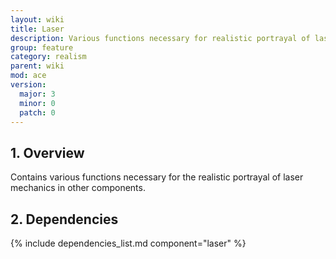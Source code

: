 ```yaml
---
layout: wiki
title: Laser
description: Various functions necessary for realistic portrayal of laser mechanics in other components.
group: feature
category: realism
parent: wiki
mod: ace
version:
  major: 3
  minor: 0
  patch: 0
---
```


## 1. Overview

Contains various functions necessary for the realistic portrayal of laser mechanics in other components.

## 2. Dependencies

{% include dependencies_list.md component="laser" %}
